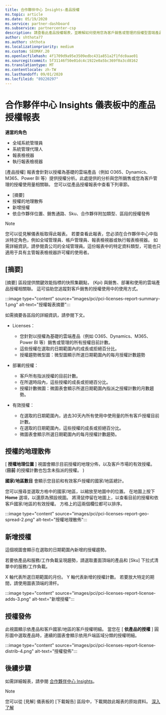 ```yaml
---
title: 合作夥伴中心 Insights-產品授權
ms.topic: article
ms.date: 05/19/2020
ms.service: partner-dashboard
ms.subservice: partnercenter-csp
description: 請查看此產品授權報表，並瞭解如何使用您為客戶銷售或管理的授權型雲端產品來改善。
author: shthota77
ms.author: shthota
ms.localizationpriority: medium
ms.custom: SEOMAY.20
ms.openlocfilehash: 4f1709d9a95e3509edbc431a851a2f1fdc0aae01
ms.sourcegitcommit: 5f31146f50e01dc4c1922e0a5bc369f0a3cd8162
ms.translationtype: MT
ms.contentlocale: zh-TW
ms.lasthandoff: 09/01/2020
ms.locfileid: "89220297"
---
```

# <a name="product-licenses-report-in-the-partner-center-insights-dashboard"></a>合作夥伴中心 Insights 儀表板中的產品授權報表

**適當的角色**
- 全域系統管理員
- 系統管理代理人
- 報表檢視器
- 執行報表檢視器

[產品授權] 報表會針對以授權為基礎的雲端產品（例如 O365、Dynamics、M365、Power BI 等）提供授權分析。此處提供的分析與您所銷售或您為客戶管理的授權使用量相關聯。 您可以從產品授權報表中查看下列章節。

- [摘要]
- 授權的地理散佈
- 新增授權
- 依合作夥伴位置、銷售通路、Sku、合作夥伴附加類型、區段的授權發佈

 > [!NOTE]
 > 您可以從見解儀表板取得此報表。 若要查看此報表，您必須在合作夥伴中心中指派特定角色，例如全域管理員、帳戶管理員、報表檢視器或執行報表檢視器。 如需詳細資訊，請參閱貴公司的全域管理員。這份報表中的特定資料類型，可能也只適用于具有主管報表檢視器許可權的使用者。

## <a name="summary"></a>[摘要]

[摘要] 區段提供關鍵效能指標的快照集觀點， (Kpi) 與銷售、部署和使用的雲端產品授權相關聯。 這可協助您追蹤對客戶銷售的授權使用中的使用方式。

:::image type="content" source="images/pci/pci-licenses-report-summary-1.png" alt-text="授權報表摘要":::

如需摘要各區段的詳細資訊，請參閱下文。

- Licenses： 
  - 您針對以授權為基礎的雲端產品（例如 O365、Dynamics、M365、Power BI 等）銷售或管理的所有授權目前計數。
  - 這些授權在選取的日期範圍內的成長或拒絕百分比。
  - 授權趨勢微型圖：微型圖顯示所選日期範圍內的每月授權計數趨勢

- 部署的授權：
  - 客戶所有指派授權的目前計數。
  - 在所選時段內，這些授權的成長或拒絕百分比。
  - 授權計數微圖：微圖表會顯示所選日期範圍內指派之授權計數的月數趨勢。

- 有效授權： 
  - 在選取的日期範圍內，過去30天內所有使用中使用量的所有客戶授權目前計數。
  - 在選取的日期範圍內，這些授權的成長或拒絕百分比。
  - 微圖表會顯示所選日期範圍內的每月授權計數趨勢。

## <a name="geographical-spread-of-licenses"></a>授權的地理散佈

[ **授權地理位置** ] 視圖會顯示目前授權的地理分佈，以及客戶市場的有效授權。  (**目前** 的授權計數也包含未指派的授權。 ) 

**國家/地區數目** 會顯示您目前和有效客戶授權的國家/地區總計。

您可以搜尋並選取方格中的國家/地區，以縮放至地圖中的位置。 在地圖上按下 **Home** 選項，以還原為預設視圖。 將滑鼠停留在地圖上，以查看目前的授權和依客戶國家/地區的有效授權。 方格上的這兩個欄位都可以排序。

:::image type="content" source="images/pci/pci-licenses-report-geo-spread-2.png" alt-text="授權地理散佈":::

## <a name="license-adds"></a>新增授權

這個視圖會顯示在選取的日期範圍內新增的授權趨勢。 

若要依產品和服務/工作負載呈現趨勢，請選取畫面頂端的產品和 [Sku] 下拉式清單中的服務/工作負載。

X 軸代表所選日期範圍的月份。 Y 軸代表新增的授權計數。 若要放大特定的期間，請使用圖表頂端的滑杆。

:::image type="content" source="images/pci/pci-licenses-report-license-adds-3.png" alt-text="新增授權":::

## <a name="license-distribution"></a>授權發佈

此視圖顯示依產品和客戶國家/地區的客戶授權明細。 當您在 [ **依產品的授權** ] 圓形圖中選取產品時，連續的圖表會顯示依用戶端區域分類的授權明細。

:::image type="content" source="images/pci/pci-licenses-report-license-distrib-4.png" alt-text="授權發佈":::

## <a name="next-steps"></a>後續步驟

如需詳細報表，請參閱 [合作夥伴中心 Insights](partner-center-insights.md)。

>[!NOTE] 
> 您可以從 [見解] 儀表板的 [下載報告] 區段中，下載開啟此報表的原始資料。 [深入了解](pci-download-reports.md)
